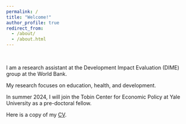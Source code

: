 ```yaml
---
permalink: /
title: "Welcome!"
author_profile: true
redirect_from: 
  - /about/
  - /about.html
---
```


&nbsp;

I am a research assistant at the Development Impact Evaluation (DIME) group at the World Bank.

My research focuses on education, health, and development.

In summer 2024, I will join the Tobin Center for Economic Policy at Yale University as a pre-doctoral fellow. 

Here is a copy of my [CV](/files/CV_PabloUribe.pdf).
